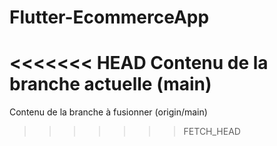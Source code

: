 # Flutter-EcommerceApp
<<<<<<< HEAD
Contenu de la branche actuelle (main)
=======
Contenu de la branche à fusionner (origin/main)
>>>>>>> FETCH_HEAD
